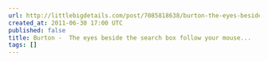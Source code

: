 ```yaml
---
url: http://littlebigdetails.com/post/7085818638/burton-the-eyes-beside-the-search-box-follow
created_at: 2011-06-30 17:00 UTC
published: false
title: Burton -  The eyes beside the search box follow your mouse...
tags: []
---
```



